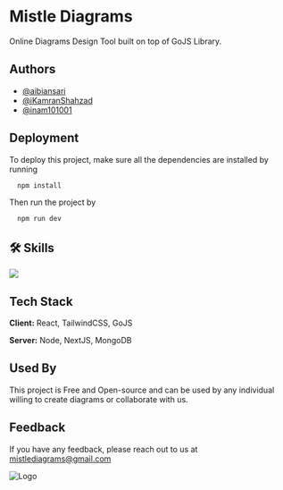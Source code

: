 
# Mistle Diagrams

Online Diagrams Design Tool built on top of GoJS Library. 



## Authors

- [@aibiansari](https://www.github.com/aibiansari)
- [@iKamranShahzad](https://www.github.com/iKamranShahzad)
- [@inam101001](https://www.github.com/inam101001)

## Deployment

To deploy this project, make sure all the dependencies are installed by running

```bash
  npm install
```
Then run the project by 

```bash
  npm run dev
```
## 🛠 Skills
<img src="https://skillicons.dev/icons?i=react,tailwind,nextjs,nodejs,mongodb,html,css,vscode,figma,git,javascript,typescript,github" />


## Tech Stack

**Client:** React, TailwindCSS, GoJS

**Server:** Node, NextJS, MongoDB


## Used By

This project is Free and Open-source and can be used by any individual willing to create diagrams or collaborate with us.


## Feedback

If you have any feedback, please reach out to us at mistlediagrams@gmail.com


![Logo](https://dev-to-uploads.s3.amazonaws.com/uploads/articles/th5xamgrr6se0x5ro4g6.png)

